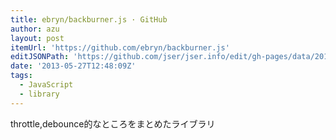 ```yaml
---
title: ebryn/backburner.js · GitHub
author: azu
layout: post
itemUrl: 'https://github.com/ebryn/backburner.js'
editJSONPath: 'https://github.com/jser/jser.info/edit/gh-pages/data/2013/05/index.json'
date: '2013-05-27T12:48:09Z'
tags:
  - JavaScript
  - library
---
```

throttle,debounce的なところをまとめたライブラリ

